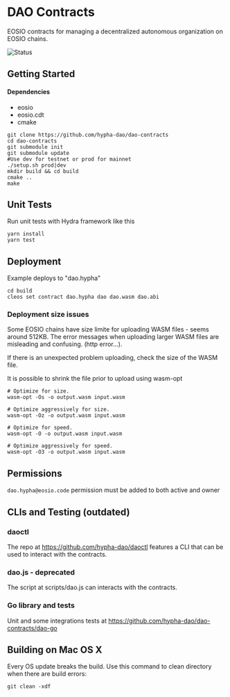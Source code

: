 # DAO Contracts

EOSIO contracts for managing a decentralized autonomous organization on EOSIO chains.

![Status](https://github.com/hypha-dao/dao-contracts/actions/workflows/build.yaml/badge.svg?branch=develop)

## Getting Started

#### Dependencies
- eosio
- eosio.cdt 
- cmake 

```
git clone https://github.com/hypha-dao/dao-contracts
cd dao-contracts
git submodule init
git submodule update
#Use dev for testnet or prod for mainnet 
./setup.sh prod|dev
mkdir build && cd build
cmake ..
make
```

## Unit Tests

Run unit tests with Hydra framework like this

```
yarn install
yarn test
```

## Deployment

Example deploys to "dao.hypha"

```
cd build
cleos set contract dao.hypha dao dao.wasm dao.abi
```

### Deployment size issues

Some EOSIO chains have size limite for uploading WASM files - seems around 512KB. The error messages when uploading larger WASM files are misleading and confusing. (http error...). 

If there is an unexpected problem uploading, check the size of the WASM file. 

It is possible to shrink the file prior to upload using wasm-opt

```
# Optimize for size.
wasm-opt -Os -o output.wasm input.wasm

# Optimize aggressively for size.
wasm-opt -Oz -o output.wasm input.wasm

# Optimize for speed.
wasm-opt -O -o output.wasm input.wasm

# Optimize aggressively for speed.
wasm-opt -O3 -o output.wasm input.wasm
```

## Permissions
```dao.hypha@eosio.code``` permission must be added to both active and owner

## CLIs and Testing (outdated)

### daoctl
The repo at https://github.com/hypha-dao/daoctl features a CLI that can be used to interact with the contracts.

### dao.js - deprecated
The script at scripts/dao.js can interacts with the contracts.

### Go library and tests
Unit and some integrations tests at https://github.com/hypha-dao/dao-contracts/dao-go 

## Building on Mac OS X

Every OS update breaks the build. Use this command to clean directory when there are build errors: 

```
git clean -xdf
```

